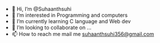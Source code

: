 - 👋 Hi, I’m @Suhaanthsuhi
- 👀 I’m interested in Programming and computers
- 🌱 I’m currently learning C language and Web dev
- 💞️ I’m looking to collaborate on ...
- 📫 How to reach me mail me suhaanthsuhi356@gmail.com

<!---
Suhaanthsuhi/Suhaanthsuhi is a ✨ special ✨ repository because its `README.md` (this file) appears on your GitHub profile.
You can click the Preview link to take a look at your changes.
--->
